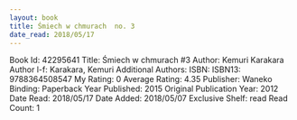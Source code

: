 ```yaml
---
layout: book
title: Śmiech w chmurach  no. 3
date_read: 2018/05/17
---
```


Book Id: 42295641
Title: Śmiech w chmurach #3
Author: Kemuri Karakara
Author l-f: Karakara, Kemuri
Additional Authors: 
ISBN: 
ISBN13: 9788364508547
My Rating: 0
Average Rating: 4.35
Publisher: Waneko
Binding: Paperback
Year Published: 2015
Original Publication Year: 2012
Date Read: 2018/05/17
Date Added: 2018/05/07
Exclusive Shelf: read
Read Count: 1

